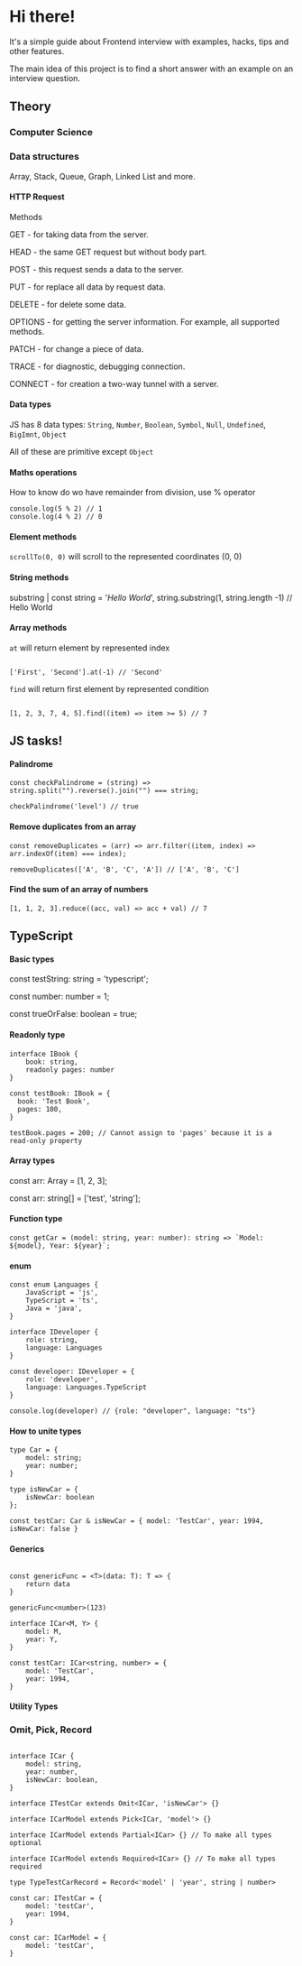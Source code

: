 # Hi there!

It's a simple guide about Frontend interview with examples, hacks, tips and other features.

The main idea of this project is to find a short answer with an example on an interview question.

## Theory

### Computer Science

### Data structures

Array, Stack, Queue, Graph, Linked List and more.

#### HTTP Request

Methods

GET - for taking data from the server.

HEAD - the same GET request but without body part.

POST - this request sends a data to the server.

PUT - for replace all data by request data.

DELETE - for delete some data.

OPTIONS - for getting the server information. For example, all supported methods.

PATCH - for change a piece of data.

TRACE - for diagnostic, debugging connection.

CONNECT - for creation a two-way tunnel with a server. 

#### Data types

JS has 8 data types: `String`, `Number`, `Boolean`, `Symbol`, `Null`, `Undefined`, `BigImnt`, `Object`

All of these are primitive except `Object`

#### Maths operations

How to know do wo have remainder from division, use % operator

```
console.log(5 % 2) // 1
console.log(4 % 2) // 0
```

#### Element methods

`scrollTo(0, 0)` will scroll to the represented coordinates (0, 0)

#### String methods

substring | const string = '_Hello World_', string.substring(1, string.length -1) // Hello World

#### Array methods

`at` will return element by represented index

```

['First', 'Second'].at(-1) // 'Second'

```

`find` will return first element by represented condition

```

[1, 2, 3, 7, 4, 5].find((item) => item >= 5) // 7

```

## JS tasks!

#### Palindrome

```
const checkPalindrome = (string) => string.split("").reverse().join("") === string;

checkPalindrome('level') // true
```

#### Remove duplicates from an array

```
const removeDuplicates = (arr) => arr.filter((item, index) => arr.indexOf(item) === index);

removeDuplicates(['A', 'B', 'C', 'A']) // ['A', 'B', 'C']
```

#### Find the sum of an array of numbers

```
[1, 1, 2, 3].reduce((acc, val) => acc + val) // 7

```

## TypeScript

#### Basic types

const testString: string = 'typescript';

const number: number = 1;

const trueOrFalse: boolean = true;

#### Readonly type

```
interface IBook {
    book: string,
    readonly pages: number
}

const testBook: IBook = {
  book: 'Test Book',
  pages: 100,
}

testBook.pages = 200; // Cannot assign to 'pages' because it is a read-only property
```
#### Array types

const arr: Array<number> = [1, 2, 3];

const arr: string[] = ['test', 'string'];

#### Function type

```
const getCar = (model: string, year: number): string => `Model: ${model}, Year: ${year}`;
```

#### enum

```
const enum Languages {
    JavaScript = 'js',
    TypeScript = 'ts',
    Java = 'java',
}

interface IDeveloper {
    role: string,
    language: Languages
}

const developer: IDeveloper = {
    role: 'developer',
    language: Languages.TypeScript
}

console.log(developer) // {role: "developer", language: "ts"}

```

#### How to unite types

```
type Car = {
    model: string;
    year: number;
}

type isNewCar = {
    isNewCar: boolean
};

const testCar: Car & isNewCar = { model: 'TestCar', year: 1994, isNewCar: false }

```

#### Generics

```

const genericFunc = <T>(data: T): T => {
    return data
}

genericFunc<number>(123)

interface ICar<M, Y> {
    model: M,
    year: Y,
}

const testCar: ICar<string, number> = {
    model: 'TestCar',
    year: 1994,
}

```

#### Utility Types

### Omit, Pick, Record

```

interface ICar {
    model: string,
    year: number,
    isNewCar: boolean,
}

interface ITestCar extends Omit<ICar, 'isNewCar'> {}

interface ICarModel extends Pick<ICar, 'model'> {}

interface ICarModel extends Partial<ICar> {} // To make all types optional

interface ICarModel extends Required<ICar> {} // To make all types required

type TypeTestCarRecord = Record<'model' | 'year', string | number>

const car: ITestCar = {
    model: 'testCar',
    year: 1994,
}

const car: ICarModel = {
    model: 'testCar',
}

```

